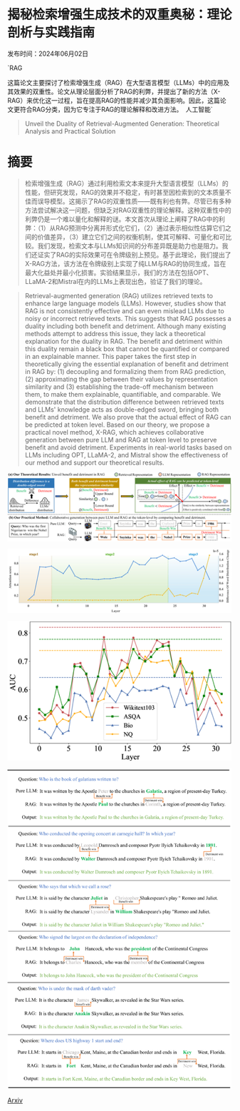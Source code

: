 # 揭秘检索增强生成技术的双重奥秘：理论剖析与实践指南

发布时间：2024年06月02日

`RAG

这篇论文主要探讨了检索增强生成（RAG）在大型语言模型（LLMs）中的应用及其效果的双重性。论文从理论层面分析了RAG的利弊，并提出了新的方法（X-RAG）来优化这一过程，旨在提高RAG的性能并减少其负面影响。因此，这篇论文更符合RAG分类，因为它专注于RAG的理论解释和改进方法。` `人工智能`

> Unveil the Duality of Retrieval-Augmented Generation: Theoretical Analysis and Practical Solution

# 摘要

> 检索增强生成（RAG）通过利用检索文本来提升大型语言模型（LLMs）的性能，但研究发现，RAG的效果并不稳定，有时甚至因检索到的文本质量不佳而误导模型。这揭示了RAG的双重性质——既有利也有弊。尽管已有多种方法尝试解决这一问题，但缺乏对RAG双重性的理论解释。这种双重性中的利弊仍是一个难以量化和解释的谜。本文首次从理论上阐释了RAG中的利弊：（1）从RAG预测中分离并形式化它们，（2）通过表示相似性估算它们之间的价值差异，（3）建立它们之间的权衡机制，使其可解释、可量化和可比较。我们发现，检索文本与LLMs知识间的分布差异既是助力也是阻力。我们还证实了RAG的实际效果可在令牌级别上预见。基于此理论，我们提出了X-RAG方法，该方法在令牌级别上实现了纯LLM与RAG的协同生成，旨在最大化益处并最小化损害。实验结果显示，我们的方法在包括OPT、LLaMA-2和Mistral在内的LLMs上表现出色，验证了我们的理论。

> Retrieval-augmented generation (RAG) utilizes retrieved texts to enhance large language models (LLMs). However, studies show that RAG is not consistently effective and can even mislead LLMs due to noisy or incorrect retrieved texts. This suggests that RAG possesses a duality including both benefit and detriment. Although many existing methods attempt to address this issue, they lack a theoretical explanation for the duality in RAG. The benefit and detriment within this duality remain a black box that cannot be quantified or compared in an explainable manner. This paper takes the first step in theoretically giving the essential explanation of benefit and detriment in RAG by: (1) decoupling and formalizing them from RAG prediction, (2) approximating the gap between their values by representation similarity and (3) establishing the trade-off mechanism between them, to make them explainable, quantifiable, and comparable. We demonstrate that the distribution difference between retrieved texts and LLMs' knowledge acts as double-edged sword, bringing both benefit and detriment. We also prove that the actual effect of RAG can be predicted at token level. Based on our theory, we propose a practical novel method, X-RAG, which achieves collaborative generation between pure LLM and RAG at token level to preserve benefit and avoid detriment. Experiments in real-world tasks based on LLMs including OPT, LLaMA-2, and Mistral show the effectiveness of our method and support our theoretical results.

![揭秘检索增强生成技术的双重奥秘：理论剖析与实践指南](../../../paper_images/2406.00944/x1.png)

![揭秘检索增强生成技术的双重奥秘：理论剖析与实践指南](../../../paper_images/2406.00944/x2.png)

![揭秘检索增强生成技术的双重奥秘：理论剖析与实践指南](../../../paper_images/2406.00944/x3.png)

![揭秘检索增强生成技术的双重奥秘：理论剖析与实践指南](../../../paper_images/2406.00944/x4.png)

[Arxiv](https://arxiv.org/abs/2406.00944)